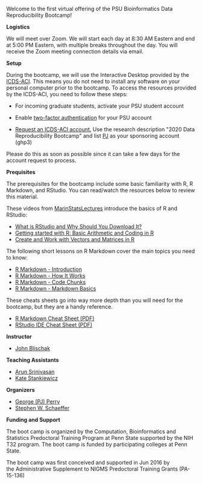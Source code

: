 Welcome to the first virtual offering of the PSU Bioinformatics Data
Reproducibility Bootcamp!

**Logistics**

We will meet over Zoom. We will start each day at 8:30 AM Eastern and end at
5:00 PM Eastern, with multiple breaks throughout the day. You will receive the
Zoom meeting connection details via email.

**Setup**

During the bootcamp, we will use the Interactive Desktop provided by
the [ICDS-ACI][]. This means you do not need to install any software on
your personal computer prior to the bootcamp. To access the resources
provided by the ICDS-ACI, you need to follow these steps:

[icds-aci]: https://www.icds.psu.edu/

* For incoming graduate students, activate your PSU student account

* Enable [two-factor authentication][2fa] for your PSU account

    [2fa]: https://accounts.psu.edu/2fa

* [Request an ICDS-ACI account.][icds-aci-account] Use the research description
  "2020 Data Reproducibility Bootcamp" and list [PJ][pj] as your sponsoring
  account (ghp3)

[icds-aci-account]: https://accounts.aci.ics.psu.edu/

Please do this as soon as possible since it can take a few days for the account
request to process.

**Prequisites**

The prerequisites for the bootcamp include some basic familiarity with R, R
Markdown, and RStudio. You can read/watch the resources below to review this
material.

These videos from [MarinStatsLectures][] introduce the basics of R and RStudio:

[MarinStatsLectures]: https://www.youtube.com/user/marinstatlectures

* [What is RStudio and Why Should You Download It?](https://youtu.be/riONFzJdXcs)
* [Getting started with R: Basic Arithmetic and Coding in R](https://youtu.be/UYclmg1_KLk)
* [Create and Work with Vectors and Matrices in R](https://youtu.be/2TcPAZOyV0U)

The following short lessons on R Markdown cover the main topics you need to
know:

* [R Markdown - Introduction](https://rmarkdown.rstudio.com/lesson-1.html)
* [R Markdown - How It Works](https://rmarkdown.rstudio.com/lesson-2.html)
* [R Markdown - Code Chunks](https://rmarkdown.rstudio.com/lesson-3.html)
* [R Markdown - Markdown Basics](https://rmarkdown.rstudio.com/lesson-8.html)

These cheats sheets go into way more depth than you will need for the bootcamp,
but they are a handy reference.

* [R Markdown Cheat Sheet (PDF)](https://rstudio.com/wp-content/uploads/2016/03/rmarkdown-cheatsheet-2.0.pdf)
* [RStudio IDE Cheat Sheet (PDF)](https://raw.githubusercontent.com/rstudio/cheatsheets/master/rstudio-ide.pdf)

**Instructor**

* [John Blischak][john]

[john]: https://jdblischak.com/

**Teaching Assistants**

* [Arun Srinivasan][arun]
* [Kate Stankiewicz][kate]

[arun]: https://science.psu.edu/index.php/stat/people/uus91
[kate]: https://science.psu.edu/bio/people/khs18

**Organizers**

* [George (PJ) Perry][pj]
* [Stephen W. Schaeffer][steve]

[pj]: https://science.psu.edu/bio/people/ghp3
[steve]: https://science.psu.edu/bio/people/sws4

**Funding and Support**

The boot camp is organized by the Computation, Bioinformatics and Statistics Predoctoral Training Program at Penn State supported by the NIH T32 program. The boot camp is funded by participating colleges at Penn State.

The boot camp was first conceived and supported in Jun 2016 by the Administrative Supplement to NIGMS Predoctoral Training Grants (PA-15-136)
